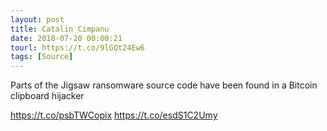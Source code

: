 ```yaml
---
layout: post
title: Catalin Cimpanu
date: 2018-07-20 00:00:21
tourl: https://t.co/9lGQt24Ew6
tags: [Source]
---
```

Parts of the Jigsaw ransomware source code have been found in a Bitcoin clipboard hijacker

https://t.co/psbTWCopix https://t.co/esdS1C2Umy